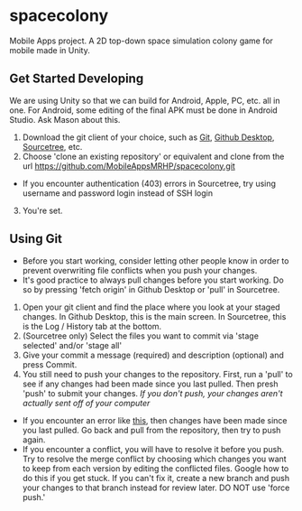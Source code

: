 # spacecolony
Mobile Apps project. A 2D top-down space simulation colony game for mobile made in Unity.


## Get Started Developing
We are using Unity so that we can build for Android, Apple, PC, etc. all in one. For Android, some editing of the final APK must be done in Android Studio. Ask Mason about this.

1. Download the git client of your choice, such as [Git](https://git-scm.com/downloads), [Github Desktop](https://desktop.github.com/), [Sourcetree](https://www.sourcetreeapp.com/), etc.
2. Choose 'clone an existing repository' or equivalent and clone from the url https://github.com/MobileAppsMRHP/spacecolony.git
  - If you encounter authentication (403) errors in Sourcetree, try using username and password login instead of SSH login
3. You're set. 

## Using Git
- Before you start working, consider letting other people know in order to prevent overwriting file conflicts when you push your changes.
- It's good practice to always pull changes before you start working. Do so by pressing 'fetch origin' in Github Desktop or 'pull' in Sourcetree.

1. Open your git client and find the place where you look at your staged changes. In Github Desktop, this is the main screen. In Sourcetree, this is the Log / History tab at the bottom. 
2. (Sourcetree only) Select the files you want to commit via 'stage selected' and/or 'stage all'
3. Give your commit a message (required) and description (optional) and press Commit.
4. You still need to push your changes to the repository. First, run a 'pull' to see if any changes had been made since you last pulled. Then presh 'push' to submit your changes. *If you don't push, your changes aren't actually sent off of your computer*
  - If you encounter an error like [this](https://gist.github.com/budak7273/11263d4a88483189532e38d4d1d8947c), then changes have been made since you last pulled. Go back and pull from the repository, then try to push again.
  - If you encounter a conflict, you will have to resolve it before you push. Try to resolve the merge conflict by choosing which changes you want to keep from each version by editing the conflicted files. Google how to do this if you get stuck. If you can't fix it, create a new branch and push your changes to that branch instead for review later. DO NOT use 'force push.'
